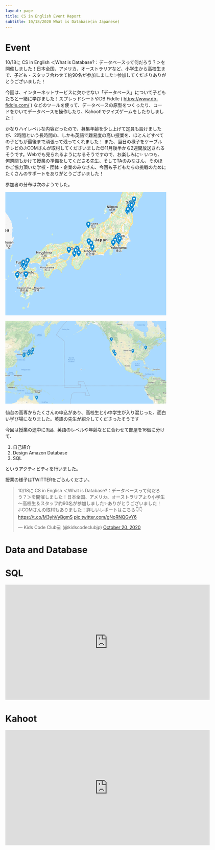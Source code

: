 ```yaml
---
layout: page
title: CS in English Event Report 
subtitle: 10/18/2020 What is Database(in Japanese)
---
```

# Event

10/18に CS in English ＜What is Database?：データベースって何だろう？＞を開催しました！日本全国、アメリカ、オーストラリアなど、小学生から高校生まで、子ども・スタッフ合わせて約90名が参加しました✨参加してくださりありがとうございました！

今回は、インターネットサービスに欠かせない「データベース」について子どもたちと一緒に学びました！スプレッドシートやDB Fiddle ( https://www.db-fiddle.com/ ) などのツールを使って、データベースの原型をつくったり、コードをかいてデータベースを操作したり、Kahoot!でクイズゲームをしたりしました！

かなりハイレベルな内容だったので、募集年齢を少し上げて定員も設けましたが、2時間という長時間の、しかも英語で難易度の高い授業を、ほとんどすべての子どもが最後まで頑張って残ってくれました！
また、当日の様子をケーブルテレビのJ:COMさんが取材してくださいました😊11月後半から2週間放送されるそうです。Webでも見られるようになるそうですので、お楽しみに✨
いつも、何週間もかけて授業の準備をしてくださる先生、そしてTAのみなさん、そのほかご協力頂いた学校・団体・企業のみなさん、今回も子どもたちの挑戦のためにたくさんのサポートをありがとうございました！


参加者の分布は次のようでした。

![](/img/2020-10-17/JapanMap.png)

![](/img/2020-10-17/WorldMap.png)

仙台の高専からたくさんの申込があり、高校生と小中学生が入り混じった、面白い学び場になりました。英語の先生が紹介してくださったそうです

今回は授業の途中に3回、英語のレベルや年齢などに合わせて部屋を16個に分けて、

1. 自己紹介
2. Design Amazon Database 
3. SQL

というアクティビティを行いました。

授業の様子はTWITTERをごらんください。

<blockquote class="twitter-tweet"><p lang="ja" dir="ltr">10/18に CS in English ＜What is Database?：データベースって何だろう？＞を開催しました！日本全国、アメリカ、オーストラリアより小学生～高校生＆スタッフ約90名が参加しました✨ありがとうございました！J:COMさんの取材もありました！詳しいレポートはこちら👇👇<a href="https://t.co/M3yhVyBgmS">https://t.co/M3yhVyBgmS</a> <a href="https://t.co/gNoRNQGvY6">pic.twitter.com/gNoRNQGvY6</a></p>&mdash; Kids Code Club💻 (@kidscodeclubjp) <a href="https://twitter.com/kidscodeclubjp/status/1318419271790198784?ref_src=twsrc%5Etfw">October 20, 2020</a></blockquote> <script async src="https://platform.twitter.com/widgets.js" charset="utf-8"></script>

# Data and Database

# SQL
<iframe width="640" height="360" src="https://www.youtube.com/embed/9kJL-YXwkmg" frameborder="0" allow="accelerometer; autoplay; clipboard-write; encrypted-media; gyroscope; picture-in-picture" allowfullscreen></iframe>

# Kahoot

<iframe width="640" height="360" src="https://www.youtube.com/embed/a3zyZzkRLec" frameborder="0" allow="accelerometer; autoplay; clipboard-write; encrypted-media; gyroscope; picture-in-picture" allowfullscreen></iframe>
